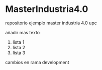 # MasterIndustria4.0
repositorio ejemplo master industria 4.0 upc

añadir mas texto

1. lista 1
2. lista 2
3. lista 3

cambios en rama development
